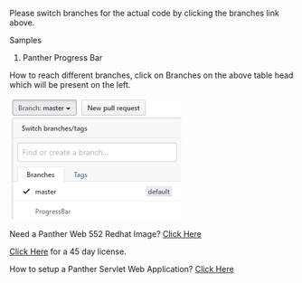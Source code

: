Please switch branches for the actual code by clicking the branches link above.

Samples

1) Panther Progress Bar

How to reach different branches, click on Branches on the above table head which will be present on the left.


![](BootstrapSamples.png)

Need a Panther Web 552 Redhat Image? [Click Here](https://hub.docker.com/r/prolificspanther/pantherweb)

[Click Here](https://www.prolifics.com/panther-trial-license-request) for a 45 day license.

How to setup a Panther Servlet Web Application? [Click Here](https://github.com/ProlificsPanther/PantherWeb/releases)
